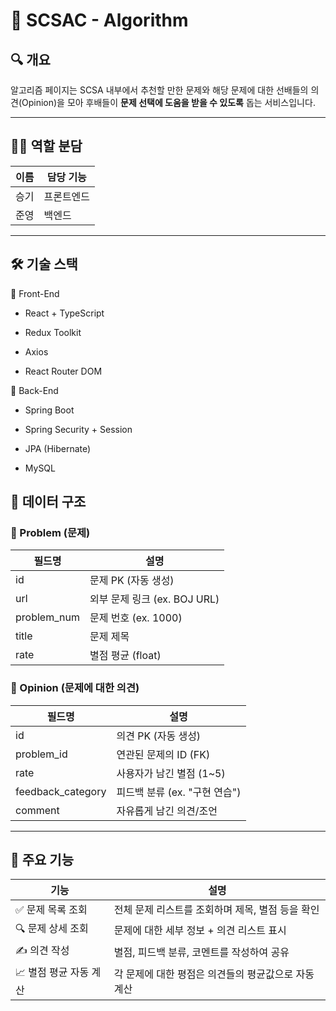   # 📘 SCSAC - Algorithm

  ## 🔍 개요

  알고리즘 페이지는 SCSA 내부에서 추천할 만한 문제와 해당 문제에 대한 선배들의 의견(Opinion)을 모아  후배들이 **문제 선택에 도움을 받을 수 있도록** 돕는 서비스입니다.

  ---

  ## 🧑‍💻 역할 분담

  | 이름 | 담당 기능 |
  |------|------------|
  | 승기 | 프론트엔드 |
  | 준영 | 백엔드 |
  ---

  ## 🛠️ 기술 스택
  📌 Front-End
  - React + TypeScript

  - Redux Toolkit

  - Axios

  - React Router DOM


  📌 Back-End
  - Spring Boot

  - Spring Security + Session

  - JPA (Hibernate)

  - MySQL



  ## 🧩 데이터 구조

  ### 📄 Problem (문제)

  | 필드명        | 설명                |
  |---------------|---------------------|
  | id            | 문제 PK (자동 생성) |
  | url           | 외부 문제 링크 (ex. BOJ URL) |
  | problem_num   | 문제 번호 (ex. 1000) |
  | title         | 문제 제목           |
  | rate          | 별점 평균 (float)   |

  ### 💬 Opinion (문제에 대한 의견)

  | 필드명           | 설명                         |
  |------------------|------------------------------|
  | id               | 의견 PK (자동 생성)          |
  | problem_id       | 연관된 문제의 ID (FK)        |
  | rate             | 사용자가 남긴 별점 (1~5)     |
  | feedback_category| 피드백 분류 (ex. "구현 연습") |
  | comment          | 자유롭게 남긴 의견/조언      |

  ---

  ## 📌 주요 기능

  | 기능 | 설명 |
  |------|------|
  | ✅ 문제 목록 조회 | 전체 문제 리스트를 조회하며 제목, 별점 등을 확인 |
  | 🔍 문제 상세 조회 | 문제에 대한 세부 정보 + 의견 리스트 표시 |
  | ✍️ 의견 작성 | 별점, 피드백 분류, 코멘트를 작성하여 공유 |
  | 📈 별점 평균 자동 계산 | 각 문제에 대한 평점은 의견들의 평균값으로 자동 계산 |


